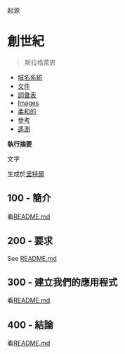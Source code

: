 起源

# 創世紀

> 斯拉格萊恩

-   [域名系統](./DNS.md)
-   [文件](./DOCUMENTATION.md)
-   [詞彙表](./GLOSSARY.md)
-   [Images](./IMAGES.md)
-   [柔和的](./PODMAN.md)
-   [參考](./REFERENCES.md)
-   [遙測](./TELEMETRY.md)

**執行摘要**

文字

生成於[里特爾](https://app.rytr.me)

## 100 - 簡介

看[README.md](./100/README.md)

## 200 - 要求

See [README.md](./200/README.md)

## 300 - 建立我們的應用程式

看[README.md](./300/README.md)

## 400 - 結論

看[README.md](./400/README.md)
